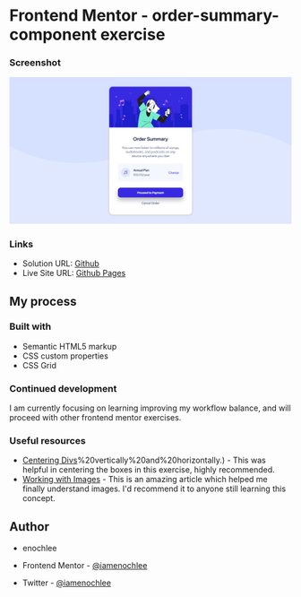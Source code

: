 # Frontend Mentor - order-summary-component exercise

### Screenshot

![](images/Frontend%20Mentor%20_%20Order%20summary%20card.png)

### Links

- Solution URL: [Github](https://github.com/iamenochlee/order-summary-component-main)
- Live Site URL: [Github Pages](https://iamenochlee.github.io/order-summary-component-main/)

## My process

### Built with

- Semantic HTML5 markup
- CSS custom properties
- CSS Grid


### Continued development

I am currently focusing on learning improving my workflow balance, and will proceed with other frontend mentor exercises.

### Useful resources

- [Centering Divs](https://blog.hubspot.com/website/center-div-css#:~:text=You%20can%20do%20this%20by,the%20div)%20vertically%20and%20horizontally.) - This was helpful in centering the boxes in this exercise, highly recommended.
- [Working with Images](https://www.w3schools.com/css/css3_images.asp) - This is an amazing article which helped me finally understand images. I'd recommend it to anyone still learning this concept.


## Author

- enochlee

- Frontend Mentor - [@iamenochlee](https://www.frontendmentor.io/profile/iamenochlee)
- Twitter - [@iamenochlee](https://twitter.com/iamenochlee)
